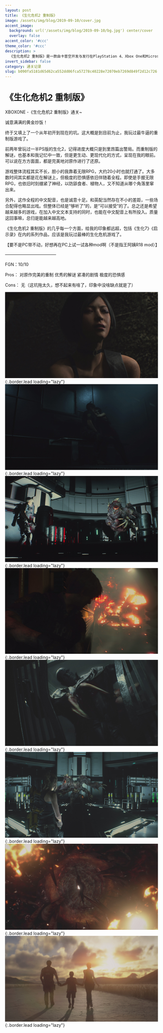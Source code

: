 ```yaml
---
layout: post
title: 《生化危机2 重制版》
image: /assets/img/blog/2019-09-10/cover.jpg
accent_image: 
  background: url('/assets/img/blog/2019-09-10/bg.jpg') center/cover
  overlay: false
accent_color: '#ccc'
theme_color: '#ccc'
description: >
  《生化危机2 重制版》是一款由卡普空开发与发行在PlayStation 4、Xbox One和Microsoft Windows等平台上的第三人称射击恐怖游戏。本作是1998年《生化危机2》的完全重制版本。游戏于2019年1月25日上市，含繁、简中文字幕与普通话配音。
invert_sidebar: false
category: 通关记录
slug: b090fa5181d65d62ca552dd06fca57278c40228e72070eb7269d849f2d12c726
---
```


# 《生化危机2 重制版》

XBOXONE -《生化危机2 重制版》通关~

诚意满满的黄金炒饭！

终于又填上了一个从年初开到现在的坑。这大概是到目前为止，我玩过最牛逼的重制版游戏了。

前两年曾玩过一半PS版的生化2，记得进度大概只是到里昂篇出警局。而重制版的解谜，也基本和我记忆中一致，但是更生动、更现代化的方式，呈现在我的眼前。可以说在方方面面，都是完美地对原作进行了还原。

游戏整体流程其实不长，胆小的我靠着无限RPG，大约20小时也就打通了。大多数时间其实都是花在解谜上，但极度的恐惧感依旧伴随着全程。即使是手握无限RPG，也依旧时刻绷紧了神经，以防舔食者、植物人，又不知道从哪个角落里窜出来。

另外，这作全程的中文配音，也是诚意十足。和英配当然存在不小的差距，一些场合配得也略显出戏。但整体已经是“够听了”的，是“可以接受”的了。总之还是希望越来越多的游戏，在加入中文文本支持的同时，也能在中文配音上有所投入。质量这回事嘛，总归是能越来越高地。

《生化危机2 重制版》的几乎每一个方面，给我的印象都远超，包括《生化7》《启示录》在内的系列作品，应该是我玩过最棒的生化危机游戏了。

【要不是PC带不动，好想再在PC上试一试各种mod啊（不是指王阿姨R18 mod）】

————————————

FGN：10/10

Pros：
对原作完美的重制
优秀的解谜
紧凑的剧情
极度的恐惧感

Cons：
无（这坑拖太久，想不起来有啥了，印象中没啥缺点就是了）

![](/assets/img/blog/2019-09-10/1.jpg){:.border.lead loading="lazy"}
![](/assets/img/blog/2019-09-10/2.jpg){:.border.lead loading="lazy"}
![](/assets/img/blog/2019-09-10/3.jpg){:.border.lead loading="lazy"}
![](/assets/img/blog/2019-09-10/4.jpg){:.border.lead loading="lazy"}
![](/assets/img/blog/2019-09-10/5.jpg){:.border.lead loading="lazy"}
![](/assets/img/blog/2019-09-10/6.jpg){:.border.lead loading="lazy"}
![](/assets/img/blog/2019-09-10/7.jpg){:.border.lead loading="lazy"}
![](/assets/img/blog/2019-09-10/8.jpg){:.border.lead loading="lazy"}

